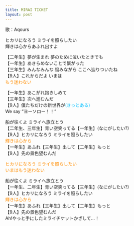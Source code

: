 ```yaml
---
title: MIRAI TICKET
layout: post
---
```

歌：Aqours

<p>ヒカリになろう ミライを照らしたい<br />
輝きは心からあふれ出すよ</p>

<p>【二年生】夢が生まれ 夢のために泣いたときでも<br />
【一年生】あきらめないことで繋がった<br />
【三年生】みんなみんな 悩みながら ここへ辿りついたね<br />
【9人】これからだよ いまは<br />
<font color="darkorange">もう迷わない</font></p>

<p>【一年生】あこがれ抱きしめて<br />
【三年生】次へ進むんだ<br />
【9人】僕たちだけの新世界が<font color="deepskyblue">(きっとある)</font><br />
We say “ヨーソロー！！”</p>

<p>船が往くよ ミライへ旅立とう<br />
【二年生、三年生】青い空笑ってる【一年生】(なにがしたい?)<br />
【9人】ヒカリになろう ミライを照らしたい<br />
<font color="darkorange">輝きは心から</font><br />
【一年生】あふれ【三年生】出して【二年生】もっと<br />
【9人】先の景色望むんだ</p>

<p><font color="darkorange">ヒカリになろう ミライを照らしたい<br />
いまはもう迷わない</font></p>

<p>船が往くよ ミライへ旅立とう<br />
【一年生、二年生】青い空笑ってる【三年生】(なにがしたい?)<br />
【9人】ヒカリになろう ミライを照らしたい<br />
<font color="darkorange">輝きは心から</font><br />
【一年生】あふれ【三年生】出して【二年生】もっと<br />
【9人】先の景色望むんだ<br />
Ah!やっと手にしたミライチケットかざして…！</p>